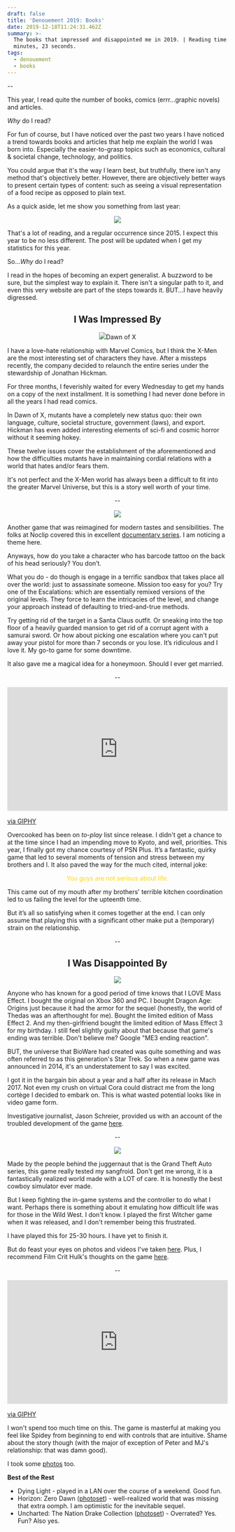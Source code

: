```yaml
---
draft: false
title: 'Denouement 2019: Books'
date: 2019-12-18T11:24:31.462Z
summary: >-
  The books that impressed and disappointed me in 2019. | Reading time: 5
  minutes, 23 seconds.
tags:
  - denouement
  - books
---
```

\--

This year, I read quite the number of books, comics (errr...graphic novels) and articles.

_Why_ do I read?

For fun of course, but I have noticed over the past two years I have noticed a trend towards books and articles that help me explain the world I was born into. Especially the easier-to-grasp topics such as economics, cultural & societal change, technology, and politics.

You could argue that it's the way I learn best, but truthfully, there isn't any method that's objectively better. However, there are objectively better ways to present certain types of content: such as seeing a visual representation of a food recipe as opposed to plain text.

As a quick aside, let me show you something from last year:

<p align="center">
  <img src="/static/img/pocket2018.png">
</p>

That's a lot of reading, and a regular occurrence since 2015. I expect this year to be no less different. The post will be updated when I get my statistics for this year.

So..._Why_ do I read?

I read in the hopes of becoming an expert generalist. A buzzword to be sure, but the simplest way to explain it. There isn't a singular path to it, and even this very website are part of the steps towards it. BUT...I have heavily digressed.

<h2 style="text-align: center;">I Was Impressed By</h2>

<p align="center">
  <img src="/static/img/houseofx.jpg"

 <figcaption>Dawn of X</figcaption>
</p>

I have a love-hate relationship with Marvel Comics, but I think the X-Men are the most interesting set of characters they have. After a missteps recently, the company decided to relaunch the entire series under the stewardship of Jonathan Hickman.

For three months, I feverishly waited for every Wednesday to get my hands on a copy of the next installment. It is something I had never done before in all the years I had read comics.

In Dawn of X, mutants have a completely new status quo: their own language, culture, societal structure, government (laws), and export. Hickman has even added interesting elements of sci-fi and cosmic horror without it seeming hokey.

These twelve issues cover the establishment of the aforementioned and how the difficulties mutants have in maintaining cordial relations with a world that hates and/or fears them.

It's not perfect and the X-Men world has always been a difficult to fit into the greater Marvel Universe, but this is a story well worth of your time.

<p align="center">--</p>

<p align="center">
  <img src="/static/img/hitman-2016-alt-2.png">
</p>

Another game that was reimagined for modern tastes and sensibilities. The folks at Noclip covered this in excellent [documentary series](https://www.ioi.dk/hitman-noclip/). I am noticing a theme here.

Anyways, how do you take a character who has barcode tattoo on the back of his head seriously? You don’t.

What you do - do though is engage in a terrific sandbox that takes place all over the world: just to assassinate someone. Mission too easy for you? Try one of the Escalations: which are essentially remixed versions of the original levels. They force to learn the intricacies of the level, and change your approach instead of defaulting to tried-and-true methods.

Try getting rid of the target in a Santa Claus outfit. Or sneaking into the top floor of a heavily guarded mansion to get rid of a corrupt agent with a samurai sword. Or how about picking one escalation where you can't put away your pistol for more than 7 seconds or you lose. It’s ridiculous and I love it. My go-to game for some downtime.

It also gave me a magical idea for a honeymoon. Should I ever get married.

<p align="center">--</p>

<div style="width:100%;height:0;padding-bottom:56%;position:relative;"><iframe src="https://giphy.com/embed/UovJw8VQReFiiIy8C9" width="100%" height="100%" style="position:absolute" frameBorder="0" class="giphy-embed" allowFullScreen></iframe></div><p><a href="https://giphy.com/gifs/team17-overcooked-2-overcooked2-UovJw8VQReFiiIy8C9">via GIPHY</a></p>

Overcooked has been on _to-play_ list since release. I didn't get a chance to at the time since I had an impending move to Kyoto, and well, priorities. This year, I finally got my chance courtesy of PSN Plus. It’s a fantastic, quirky game that led to several moments of tension and stress between my brothers and I. It also paved the way for the much cited, internal joke:

<p style="text-align: center; color: gold">You guys are not serious about life.</p>

This came out of my mouth after my brothers' terrible kitchen coordination led to us failing the level for the upteenth time.

But it’s all so satisfying when it comes together at the end. I can only assume that playing this with a significant other make put a (temporary) strain on the relationship.

<p align="center">--</p>

<h2 style="text-align: center;">I Was Disappointed By</h2>

<p align="center">
  <img src="/static/img/mass-effect-andromeda.png">
</p>

Anyone who has known for a good period of time knows that I LOVE Mass Effect. I bought the original on Xbox 360 and PC. I bought Dragon Age: Origins just because it had the armor for the sequel (honestly, the world of Thedas was an afterthought for me). Bought the limited edition of Mass Effect 2. And my then-girlfriend bought the limited edition of Mass Effect 3 for my birthday. I still feel slightly guilty about that because that game's ending was terrible. Don't believe me? Google "ME3 ending reaction".

BUT, the universe that BioWare had created was quite something and was often referred to as this generation's Star Trek. So when a new game was announced in 2014, it's an understatement to say I was excited.

I got it in the bargain bin about a year and a half after its release in Mach 2017. Not even my crush on virtual Cora could distract me from the long cortège I decided to embark on. This is what wasted potential looks like in video game form.

Investigative journalist, Jason Schreier, provided us with an account of the troubled development of the game [here](https://kotaku.com/the-story-behind-mass-effect-andromedas-troubled-five-1795886428).

<p align="center">--</p>

<p align="center">
  <img src="/static/img/red-dead-redemption-2.png">
</p>

Made by the people behind the juggernaut that is the Grand Theft Auto series, this game really tested my sangfroid. Don't get me wrong, it is a fantastically realized world made with a LOT of care. It is honestly the best cowboy simulator ever made.

But I keep fighting the in-game systems and the controller to do what I want. Perhaps there is something about it emulating how difficult life was for those in the Wild West. I don't know. I played the first Witcher game when it was released, and I don't remember being this frustrated.

I have played this for 25-30 hours. I have yet to finish it.

But do feast your eyes on photos and videos I've taken [here](https://iamedson.com/red-dead). Plus, I recommend Film Crit Hulk's thoughts on the game [here](https://www.polygon.com/2019/4/22/18298277/red-dead-redemption-2-pc-review-rdr2-story-design-criticism).

<p align="center">--</p>

<div style="width:100%;height:0;padding-bottom:56%;position:relative;"><iframe src="https://giphy.com/embed/l46CkFQJ9GRlWataM" width="100%" height="100%" style="position:absolute" frameBorder="0" class="giphy-embed" allowFullScreen></iframe></div><p><a href="https://giphy.com/gifs/agentm-ps4-spider-man-spiderman-l46CkFQJ9GRlWataM">via GIPHY</a></p>

I won't spend too much time on this. The game is masterful at making you feel like Spidey from beginning to end with controls that are intuitive. Shame about the story though (with the major of exception of Peter and MJ's relationship: that was damn good).

I took some [photos](https://iamedson.com/spidey) too.

**Best of the Rest**

* Dying Light - played in a LAN over the course of a weekend. Good fun.
* Horizon: Zero Dawn ([photoset](https://iamedson.com/horizon)) - well-realized world that was missing that extra oomph. I am optimistic for the inevitable sequel.
* Uncharted: The Nation Drake Collection ([photoset](https://iamedson.com/uncharted)) - Overrated? Yes. Fun? Also yes.
